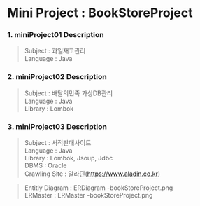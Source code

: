 Mini Project : BookStoreProject
==============
### 1. miniProject01 Description
> Subject : 과일재고관리 <br>
> Language : Java <br>

### 2. miniProject02 Description
> Subject : 배달의민족 가상DB관리 <br>
> Language : Java <br>
> Library : Lombok <br>

### 3. miniProject03 Description

> Subject : 서적판매사이트 <br>
> Language : Java <br>
> Library : Lombok, Jsoup, Jdbc <br>
> DBMS : Oracle <br>
> Crawling Site : 알라딘(https://www.aladin.co.kr)

> Entitiy Diagram : ERDiagram -bookStoreProject.png <br>
> ERMaster : ERMaster -bookStoreProject.png 

